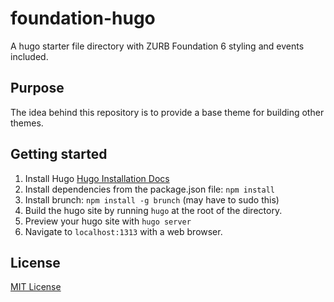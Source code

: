 # foundation-hugo
A hugo starter file directory with ZURB Foundation 6 styling and events included.

## Purpose
The idea behind this repository is to provide a base theme for building other themes.

## Getting started
1. Install Hugo [Hugo Installation Docs](https://gohugo.io/)
2. Install dependencies from the package.json file: `npm install`
3. Install brunch: `npm install -g brunch` (may have to sudo this)
4. Build the hugo site by running `hugo` at the root of the directory.
5. Preview your hugo site with `hugo server`
6. Navigate to `localhost:1313` with a web browser.

## License
[MIT License](http://choosealicense.com/licenses/mit/)
